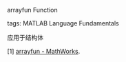 arrayfun Function

tags: MATLAB Language Fundamentals

应用于结构体









[1] [arrayfun - MathWorks](https://ww2.mathworks.cn/help/matlab/ref/arrayfun.html).